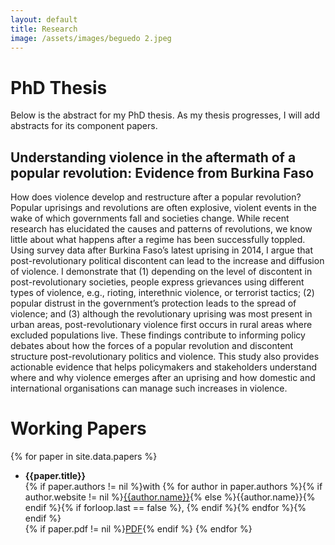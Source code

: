 ```yaml
---
layout: default
title: Research
image: /assets/images/beguedo 2.jpeg
---
```


<!--figure>
  <img src="/assets/images/beguedo 2.jpeg"
  class="background">
</figure-->


# PhD Thesis

Below is the abstract for my PhD thesis. As my thesis progresses, I will add abstracts for its component papers.

## Understanding violence in the aftermath of a popular revolution: Evidence from Burkina Faso 

How does violence develop and restructure after a popular revolution? Popular uprisings and revolutions are often explosive, violent events in the wake of which governments fall and societies change. While recent research has elucidated the causes and patterns of revolutions, we know little about what happens after a regime has been successfully toppled. Using survey data after Burkina Faso’s latest uprising in 2014, I argue that post-revolutionary political discontent can lead to the increase and diffusion of violence. I demonstrate that (1) depending on the level of discontent in post-revolutionary societies, people express grievances using different types of violence, e.g., rioting, interethnic violence, or terrorist tactics; (2) popular distrust in the government’s protection leads to the spread of violence; and (3) although the revolutionary uprising was most present in urban areas, post-revolutionary violence first occurs in rural areas where excluded populations live. These findings contribute to informing policy debates about how the forces of a popular revolution and discontent structure post-revolutionary politics and violence. This study also provides actionable evidence that helps policymakers and stakeholders understand where and why violence emerges after an uprising and how domestic and international organisations can manage such increases in violence.

# Working Papers

{% for paper in site.data.papers %}
- **{{paper.title}}**<br>
  {% if paper.authors != nil %}with {% for author in paper.authors %}{% if author.website != nil %}[{{author.name}}]({{author.website}}){% else %}{{author.name}}{% endif %}{% if forloop.last == false %}, {% endif %}{% endfor %}{% endif %}<br>
  {% if paper.pdf != nil %}[PDF](papers/{{paper.pdf}}){% endif %}
{% endfor %}